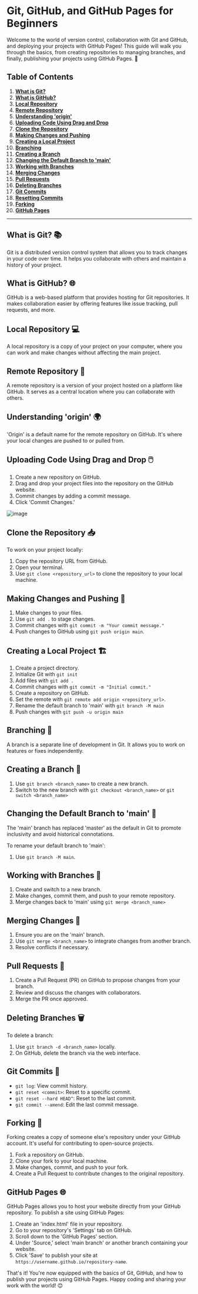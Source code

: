 # Git, GitHub, and GitHub Pages for Beginners

Welcome to the world of version control, collaboration with Git and GitHub, and deploying your projects with GitHub Pages! This guide will walk you through the basics, from creating repositories to managing branches, and finally, publishing your projects using GitHub Pages. 🚀

## Table of Contents
1. [**What is Git?**](#what-is-git)
2. [**What is GitHub?**](#what-is-github)
3. [**Local Repository**](#local-repository)
4. [**Remote Repository**](#remote-repository)
5. [**Understanding 'origin'**](#understanding-origin)
6. [**Uploading Code Using Drag and Drop**](#uploading-code-using-drag-and-drop)
7. [**Clone the Repository**](#clone-the-repository)
8. [**Making Changes and Pushing**](#making-changes-and-pushing)
9. [**Creating a Local Project**](#creating-a-local-project)
10. [**Branching**](#branching)
11. [**Creating a Branch**](#creating-a-branch)
12. [**Changing the Default Branch to 'main'**](#changing-the-default-branch-to-main)
13. [**Working with Branches**](#working-with-branches)
14. [**Merging Changes**](#merging-changes)
15. [**Pull Requests**](#pull-requests)
16. [**Deleting Branches**](#deleting-branches)
17. [**Git Commits**](#git-commits)
18. [**Resetting Commits**](#resetting-commits)
19. [**Forking**](#forking)
20. [**GitHub Pages**](#github-pages)

---

## What is Git? 📚
Git is a distributed version control system that allows you to track changes in your code over time. It helps you collaborate with others and maintain a history of your project.

## What is GitHub? 🌐
GitHub is a web-based platform that provides hosting for Git repositories. It makes collaboration easier by offering features like issue tracking, pull requests, and more.

## Local Repository 💻
A local repository is a copy of your project on your computer, where you can work and make changes without affecting the main project.

## Remote Repository 🚪
A remote repository is a version of your project hosted on a platform like GitHub. It serves as a central location where you can collaborate with others.

## Understanding 'origin' 🌍
'Origin' is a default name for the remote repository on GitHub. It's where your local changes are pushed to or pulled from.

## Uploading Code Using Drag and Drop 🖱️
1. Create a new repository on GitHub.
2. Drag and drop your project files into the repository on the GitHub website.
3. Commit changes by adding a commit message.
4. Click 'Commit Changes.'

![image](https://github.com/FREDVUNI/git-and-github-for-beginners/assets/41730664/15d8b561-023b-4f7b-8d05-1647d74a00ee)

## Clone the Repository 📥
To work on your project locally:
1. Copy the repository URL from GitHub.
2. Open your terminal.
3. Use `git clone <repository_url>` to clone the repository to your local machine.

## Making Changes and Pushing 🚢
1. Make changes to your files.
2. Use `git add .` to stage changes.
3. Commit changes with `git commit -m "Your commit message."`
4. Push changes to GitHub using `git push origin main`.

## Creating a Local Project 🏗️
1. Create a project directory.
2. Initialize Git with `git init`
3. Add files with `git add .`
4. Commit changes with `git commit -m "Initial commit."`
5. Create a repository on GitHub.
6. Set the remote with `git remote add origin <repository_url>`.
7. Rename the default branch to 'main' with `git branch -M main`
8. Push changes with `git push -u origin main`

## Branching 🌿
A branch is a separate line of development in Git. It allows you to work on features or fixes independently.

## Creating a Branch 🎉
1. Use `git branch <branch_name>` to create a new branch.
2. Switch to the new branch with `git checkout <branch_name>` or `git switch <branch_name>`

## Changing the Default Branch to 'main' 🔄
The 'main' branch has replaced 'master' as the default in Git to promote inclusivity and avoid historical connotations.

To rename your default branch to 'main':
1. Use `git branch -M main`.

## Working with Branches 💪
1. Create and switch to a new branch.
2. Make changes, commit them, and push to your remote repository.
3. Merge changes back to 'main' using `git merge <branch_name>`

## Merging Changes 🤝
1. Ensure you are on the 'main' branch.
2. Use `git merge <branch_name>` to integrate changes from another branch.
3. Resolve conflicts if necessary.

## Pull Requests 🚀
1. Create a Pull Request (PR) on GitHub to propose changes from your branch.
2. Review and discuss the changes with collaborators.
3. Merge the PR once approved.

## Deleting Branches 🗑️
To delete a branch:
1. Use `git branch -d <branch_name>` locally.
2. On GitHub, delete the branch via the web interface.

## Git Commits 📝
- `git log`: View commit history.
- `git reset <commit>`: Reset to a specific commit.
- `git reset --hard HEAD^`: Reset to the last commit.
- `git commit --amend`: Edit the last commit message.

## Forking 🍴
Forking creates a copy of someone else's repository under your GitHub account. It's useful for contributing to open-source projects.

1. Fork a repository on GitHub.
2. Clone your fork to your local machine.
3. Make changes, commit, and push to your fork.
4. Create a Pull Request to contribute changes to the original repository.

## GitHub Pages 🌐
GitHub Pages allows you to host your website directly from your GitHub repository. To publish a site using GitHub Pages:
1. Create an 'index.html' file in your repository.
2. Go to your repository's 'Settings' tab on GitHub.
3. Scroll down to the 'GitHub Pages' section.
4. Under 'Source,' select 'main branch' or another branch containing your website.
5. Click 'Save' to publish your site at `https://username.github.io/repository-name`.

That's it! You're now equipped with the basics of Git, GitHub, and how to publish your projects using GitHub Pages. Happy coding and sharing your work with the world! 😊
